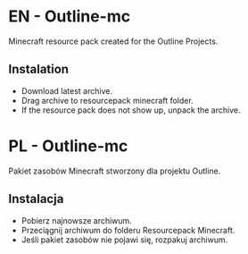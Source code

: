 # EN - Outline-mc
Minecraft resource pack created for the Outline Projects.

## Instalation
- Download latest archive.
- Drag archive to resourcepack minecraft folder.
- If the resource pack does not show up, unpack the archive.


# PL - Outline-mc 
Pakiet zasobów Minecraft stworzony dla projektu Outline.

## Instalacja
- Pobierz najnowsze archiwum.
- Przeciągnij archiwum do folderu Resourcepack Minecraft.
- Jeśli pakiet zasobów nie pojawi się, rozpakuj archiwum.
